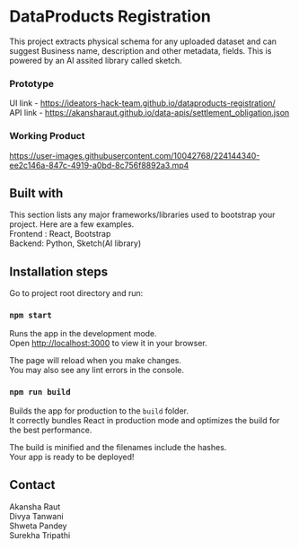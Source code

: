 # DataProducts Registration

This project extracts physical schema for any uploaded dataset and can suggest Business name, description and other metadata, fields.
This is powered by an AI assited library called sketch. 

### Prototype 
UI link - https://ideators-hack-team.github.io/dataproducts-registration/  \
API link - https://akansharaut.github.io/data-apis/settlement_obligation.json 

### Working Product
https://user-images.githubusercontent.com/10042768/224144340-ee2c146a-847c-4919-a0bd-8c756f8892a3.mp4

## Built with

This section lists any major frameworks/libraries used to bootstrap your project. 
Here are a few examples. \
Frontend : React, Bootstrap\
Backend: Python, Sketch(AI library)

## Installation steps

Go to project root directory and run:

### `npm start`

Runs the app in the development mode.\
Open [http://localhost:3000](http://localhost:3000) to view it in your browser.

The page will reload when you make changes.\
You may also see any lint errors in the console.

### `npm run build`

Builds the app for production to the `build` folder.\
It correctly bundles React in production mode and optimizes the build for the best performance.

The build is minified and the filenames include the hashes.\
Your app is ready to be deployed!


## Contact
Akansha Raut \
Divya Tanwani \
Shweta Pandey \
Surekha Tripathi 
